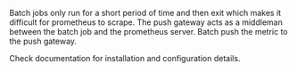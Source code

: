 Batch jobs only run for a short period of time and then exit which makes it difficult for prometheus to scrape.
The push gateway acts as a middleman between the batch job and the prometheus server.
Batch push the metric to the push gateway.

Check documentation for installation and configuration details.